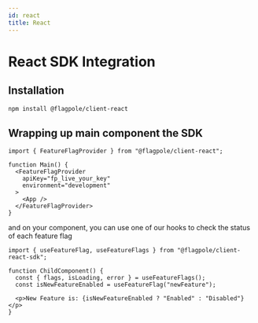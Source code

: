 ```yaml
---
id: react
title: React
---
```


# React SDK Integration

## Installation

```bash
npm install @flagpole/client-react
```

## Wrapping up main component the SDK

```
import { FeatureFlagProvider } from "@flagpole/client-react";

function Main() {
  <FeatureFlagProvider
    apiKey="fp_live_your_key"
    environment="development"
  >
    <App />
  </FeatureFlagProvider>
}

```

and on your component, you can use one of our hooks to check the status of each feature flag

```
import { useFeatureFlag, useFeatureFlags } from "@flagpole/client-react-sdk";

function ChildComponent() {
  const { flags, isLoading, error } = useFeatureFlags();
  const isNewFeatureEnabled = useFeatureFlag("newFeature");

  <p>New Feature is: {isNewFeatureEnabled ? "Enabled" : "Disabled"}</p>
}
```
